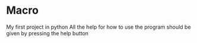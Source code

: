 # Macro
My first project in python
All the help for how to use the program should be given by pressing the help button
